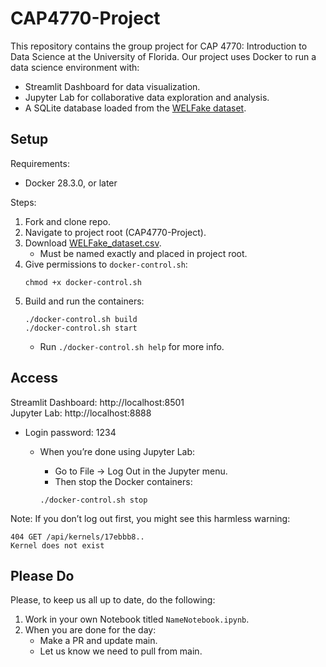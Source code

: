 # CAP4770-Project

This repository contains the group project for CAP 4770: Introduction to 
Data Science at the University of Florida. Our project uses Docker to 
run a data science environment with:

- Streamlit Dashboard for data visualization.
- Jupyter Lab for collaborative data exploration and analysis.
- A SQLite database loaded from the [WELFake dataset](https://www.kaggle.com/datasets/saurabhshahane/fake-news-classification/data).

## Setup

Requirements:
- Docker 28.3.0, or later

Steps:
1. Fork and clone repo.
2. Navigate to project root (CAP4770-Project).
3. Download [WELFake_dataset.csv](https://www.kaggle.com/datasets/saurabhshahane/fake-news-classification/data).
    - Must be named exactly and placed in project root.
4. Give permissions to `docker-control.sh`:
    ```
    chmod +x docker-control.sh
    ```
5. Build and run the containers: 
   ```
   ./docker-control.sh build
   ./docker-control.sh start
   ```
   - Run `./docker-control.sh help` for more info.

## Access

Streamlit Dashboard: http://localhost:8501 \
Jupyter Lab: http://localhost:8888
- Login password: 1234
  - When you’re done using Jupyter Lab:
    - Go to File → Log Out in the Jupyter menu.
    - Then stop the Docker containers:

     ```
     ./docker-control.sh stop
     ```

Note: If you don’t log out first, you might see this harmless warning:
```
404 GET /api/kernels/17ebbb8..
Kernel does not exist
```

## Please Do

Please, to keep us all up to date, do the following:
1. Work in your own Notebook titled `NameNotebook.ipynb`.
2. When you are done for the day: 
   - Make a PR and update main.
   - Let us know we need to pull from main.
